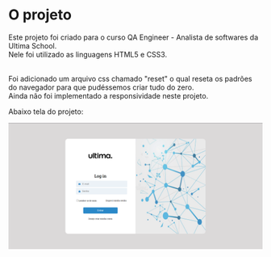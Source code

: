 # O projeto

Este projeto foi criado para o curso QA Engineer - Analista de softwares da Ultima School.<br>
Nele foi utilizado as linguagens HTML5 e CSS3.<br><br>

Foi adicionado um arquivo css chamado "reset" o qual reseta os padrões do navegador para que pudéssemos criar tudo do zero.<br>
Ainda não foi implementado a responsividade neste projeto.<br>

Abaixo tela do projeto:

![](../v2.0/imagens/projeto_tela_login_ultima_school.png)
